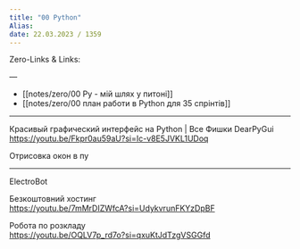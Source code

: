 ```yaml
---
title: "00 Python"
Alias: 
date: 22.03.2023 / 1359  
---
```

Zero-Links & Links:  


—  

- [[notes/zero/00 Py - мій шлях у питоні]]
- [[notes/zero/00 план работи в Python для 35 спрінтів]]

---
Красивый графический интерфейс на Python | Все Фишки DearPyGui  
https://youtu.be/Fkpr0au59aU?si=Ic-v8E5JVKL1UDoq

Отрисовка окон в пу


---
ElectroBot


Безкоштовний хостинг  
https://youtu.be/7mMrDIZWfcA?si=UdykvrunFKYzDpBF

Робота по розкладу  
https://youtu.be/OQLV7p_rd7o?si=qxuKtJdTzgVSGGfd

